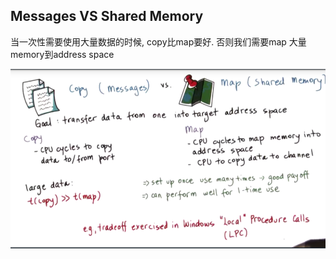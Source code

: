 ## Messages VS Shared Memory

当一次性需要使用大量数据的时候, copy比map要好. 否则我们需要map 大量memory到address space

![](/assets/messages_vs_shared_memory.png)

